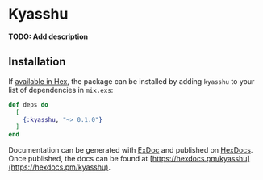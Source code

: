 # Kyasshu

**TODO: Add description**

## Installation

If [available in Hex](https://hex.pm/docs/publish), the package can be installed
by adding `kyasshu` to your list of dependencies in `mix.exs`:

```elixir
def deps do
  [
    {:kyasshu, "~> 0.1.0"}
  ]
end
```

Documentation can be generated with [ExDoc](https://github.com/elixir-lang/ex_doc)
and published on [HexDocs](https://hexdocs.pm). Once published, the docs can
be found at [https://hexdocs.pm/kyasshu](https://hexdocs.pm/kyasshu).

